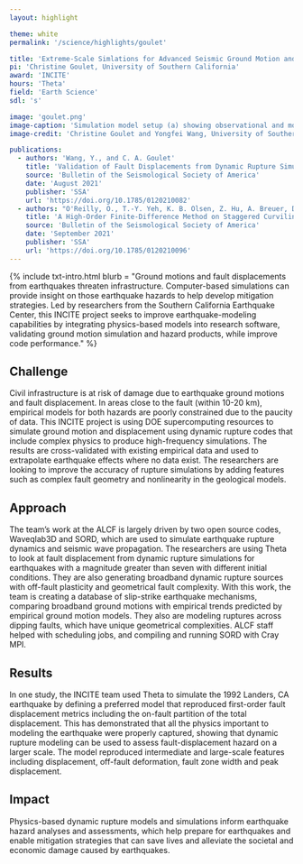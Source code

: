 ```yaml
---
layout: highlight

theme: white
permalink: '/science/highlights/goulet'

title: 'Extreme-Scale Simlations for Advanced Seismic Ground Motion and Hazard Modeling'
pi: 'Christine Goulet, University of Southern California'
award: 'INCITE'
hours: 'Theta'
field: 'Earth Science'
sdl: 's'

image: 'goulet.png' 
image-caption: 'Simulation model setup (a) showing observational and model fault details with arrows indicating orientations of principal stresses, (b) fault-plane model and epicenter (star), and (c) rock properties.'
image-credit: 'Christine Goulet and Yongfei Wang, University of Southern California'

publications:
  - authors: 'Wang, Y., and C. A. Goulet'
    title: 'Validation of Fault Displacements from Dynamic Rupture Simulations against the Observations from the 1992 Landers Earthquake'
    source: 'Bulletin of the Seismological Society of America'
    date: 'August 2021'
    publisher: 'SSA'
    url: 'https://doi.org/10.1785/0120210082'
  - authors: "O'Reilly, O., T.-Y. Yeh, K. B. Olsen, Z. Hu, A. Breuer, D. Roten, and C. A. Goulet"
    title: 'A High‐Order Finite‐Difference Method on Staggered Curvilinear Grids for Seismic Wave Propagation Applications with Topography'
    source: 'Bulletin of the Seismological Society of America'
    date: 'September 2021'
    publisher: 'SSA'
    url: 'https://doi.org/10.1785/0120210096'
---
```




{% include txt-intro.html 
    blurb = "Ground motions and fault displacements from earthquakes threaten infrastructure. Computer-based simulations can provide insight on those earthquake hazards to help develop mitigation strategies. Led by researchers from the Southern California Earthquake Center, this INCITE project seeks to improve earthquake-modeling capabilities by integrating physics-based models into research software, validating ground motion simulation and hazard products, while improve code performance."
%}



## Challenge

Civil infrastructure is at risk of damage due to earthquake ground motions and fault displacement. In areas close to the fault (within 10-20 km), empirical models for both hazards are poorly constrained due to the paucity of data. This INCITE project is using DOE supercomputing resources to simulate ground motion and displacement using dynamic rupture codes that include complex physics to produce high-frequency simulations. The results are cross-validated with existing empirical data and used to extrapolate earthquake effects where no data exist. The researchers are looking to improve the accuracy of rupture simulations by adding features such as complex fault geometry and nonlinearity in the geological models.  



## Approach

The team’s work at the ALCF is largely driven by two open source codes, Waveqlab3D and SORD, which are used to simulate earthquake rupture dynamics and seismic wave propagation. The researchers are using Theta to look at fault displacement from dynamic rupture simulations for earthquakes with a magnitude greater than seven with different initial conditions. They are also generating broadband dynamic rupture sources with off-fault plasticity and geometrical fault complexity. With this work, the team is creating a database of slip-strike earthquake mechanisms, comparing broadband ground motions with empirical trends predicted by empirical ground motion models. They also are modeling ruptures across dipping faults, which have unique geometrical complexities. ALCF staff helped with scheduling jobs, and compiling and running SORD with Cray MPI.



## Results

In one study, the INCITE team used Theta to simulate the 1992 Landers, CA earthquake by defining a preferred model that reproduced first-order fault displacement metrics including the on-fault partition of the total displacement. This has demonstrated that all the physics important to modeling the earthquake were properly captured, showing that dynamic rupture modeling can be used to assess fault-displacement hazard on a larger scale. The model reproduced intermediate and large-scale features including displacement, off-fault deformation, fault zone width and peak displacement.



## Impact

Physics-based dynamic rupture models and simulations inform earthquake hazard analyses and assessments, which help prepare for earthquakes and enable mitigation strategies that can save lives and alleviate the societal and economic damage caused by earthquakes.
